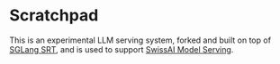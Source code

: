 # Scratchpad

This is an experimental LLM serving system, forked and built on top of [SGLang SRT](https://github.com/sgl-project/sglang/tree/main/python/sglang/srt), and is used to support [SwissAI Model Serving](https://fmapi.swissai.cscs.ch/).
